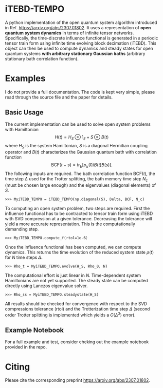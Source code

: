 # iTEBD-TEMPO
A python implementation of the open quantum system algorithm introduced in Ref. https://arxiv.org/abs/2307.01802. It uses a representation of <strong>open quantum system dynamics</strong> in terms of infinite tensor networks. Specifically, the time-discrete influence functional is generated in a periodic tensor train form using infinite time evolving block decimation (iTEBD). This object can then be used to compute dynamics and steady states for open quantum systems <strong>with arbitrary stationary Gaussian baths </strong> (arbitrary stationary bath correlation function). 

# Examples

I do not provide a full documentation. The code is kept very simple, please read through the source file and the paper for details.

## Basic Usage
The current implementation can be used to solve open system problems with Hamiltonian
$$H(t)=H_S\otimes 1_E+S\otimes B(t)$$
where $H_S$ is the system Hamiltonian, $S$ is a diagonal Hermitian coupling operator and $B(t)$ characterizes the Gaussian quantum bath with correlation function
$$\text{BCF}(t-s)=\text{tr}_E[ \rho_E(0)B(t)B(s)] .$$
The following inputs are required. The bath correlation function $\text{BCF}(t)$, the time step $\Delta$ used for the Trotter splitting, the bath memory time step $N_c$ (must be chosen large enough) and the eigenvalues (diagonal elements) of $S$.

    >>> MyiTEBD_TEMPO = iTEBD_TEMPO(np.diagonal(S), Delta, BCF, N_c)

To computing an open system problem, two steps are required. First the influence functional has to be contracted to tensor train form using iTEBD with SVD compression at a given tolerance. Decreasing the tolerance will yield a more accurate representation. This is the computationally demanding step.

    >>> MyiTEBD_TEMPO.compute_f(rtol=1e-6)

Once the influence functional has been computed, we can compute dynamics. This returns the time evolution of the reduced system state $\rho(t)$ for $N$ time steps $\Delta$.

    >>> Rho_t = MyiTEBD_TEMPO.evolve(H_S, Rho_0, N)

The computational effort is just linear in $N$. Time-dependent system Hamiltonians are not yet supported. The steady state can be computed directly using Lanczos eigenvalue solver.

    >>> Rho_ss = MyiTEBD_TEMPO.steadystate(H_S)
All results should be checked for convergence with respect to the SVD compressions tolerance (rtol) and the Trotterization time step $\Delta$ (second order Trotter splitting is implemented which yields a $O(\Delta^3)$ error). 

## Example Notebook
For a full example and test, consider cheking out the example notebook provided in the repo.



# Citing
Please cite the corresponding preprint https://arxiv.org/abs/2307.01802.
